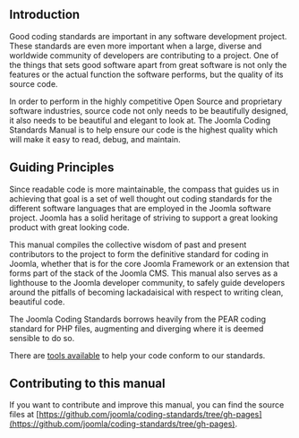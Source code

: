 ## Introduction

Good coding standards are important in any software development project. These standards are even more important when a large, diverse and worldwide community of developers are contributing to a project. One of the things that sets good software apart from great software is not only the features or the actual function the software performs, but the quality of its source code. 

In order to perform in the highly competitive Open Source and proprietary software industries, source code not only needs to be beautifully designed, it also needs to be beautiful and elegant to look at. The Joomla Coding Standards Manual is to help ensure our code is the highest quality which will make it easy to read, debug, and maintain. 

## Guiding Principles

Since readable code is more maintainable, the compass that guides us in achieving that goal is a set of well thought out coding standards for the different software languages that are employed in the Joomla software project. Joomla has a solid heritage of striving to support a great looking product with great looking code. 

This manual compiles the collective wisdom of past and present contributors to the project to form the definitive standard for coding in Joomla, whether that is for the core Joomla Framework or an extension that forms part of the stack of the Joomla CMS. This manual also serves as a lighthouse to the Joomla developer community, to safely guide developers around the pitfalls of becoming lackadaisical with respect to writing clean, beautiful code.

The Joomla Coding Standards borrows heavily from the PEAR coding standard for PHP files, augmenting and diverging where it is deemed sensible to do so.

There are [tools available](/coding-standards/appendices/analysis.md) to help your code conform to our standards.

## Contributing to this manual

If you want to contribute and improve this manual, you can find the source files at [https://github.com/joomla/coding-standards/tree/gh-pages](https://github.com/joomla/coding-standards/tree/gh-pages).